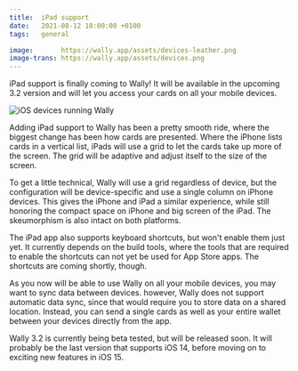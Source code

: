 ```yaml
---
title:  iPad support
date:   2021-08-12 18:00:00 +0100
tags:   general

image:       https://wally.app/assets/devices-leather.png
image-trans: https://wally.app/assets/devices.png
---
```


iPad support is finally coming to Wally! It will be available in the upcoming 3.2 version and will let you access your cards on all your mobile devices.

![iOS devices running Wally]({{page.image-trans}} "Wally soon comes to iPad")

Adding iPad support to Wally has been a pretty smooth ride, where the biggest change has been how cards are presented. Where the iPhone lists cards in a vertical list, iPads will use a grid to let the cards take up more of the screen. The grid will be adaptive and adjust itself to the size of the screen.

To get a little technical, Wally will use a grid regardless of device, but the configuration will be device-specific and use a single column on iPhone devices. This gives the iPhone and iPad a similar experience, while still honoring the compact space on iPhone and big screen of the iPad. The skeumorphism is also intact on both platforms.

The iPad app also supports keyboard shortcuts, but won't enable them just yet. It currently depends on the build tools, where the tools that are required to enable the shortcuts can not yet be used for App Store apps. The shortcuts are coming shortly, though.

As you now will be able to use Wally on all your mobile devices, you may want to sync data between devices. however, Wally does not support automatic data sync, since that would require you to store data on a shared location. Instead, you can send a single cards as well as your entire wallet between your devices directly from the app.

Wally 3.2 is currently being beta tested, but will be released soon. It will probably be the last version that supports iOS 14, before moving on to exciting new features in iOS 15.